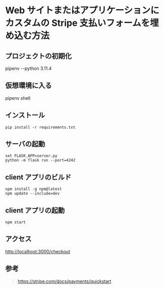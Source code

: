 # Web サイトまたはアプリケーションにカスタムの Stripe 支払いフォームを埋め込む方法

## プロジェクトの初期化
pipenv --python 3.11.4

## 仮想環境に入る
pipenv shell

## インストール

```
pip install -r requirements.txt
```

## サーバの起動

```
set FLASK_APP=server.py
python -m flask run --port=4242
```

## client アプリのビルド


```
npm install -g npm@latest
npm update --include=dev
```

## client アプリの起動
```
npm start
```


## アクセス

[http://localhost:3000/checkout](http://localhost:3000/checkout)


## 参考

> https://stripe.com/docs/payments/quickstart
